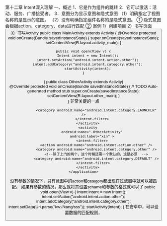 第十二章 Intent深入理解
一、概述
1．它是作为组件的跳转
2．它可以激活：活动、服务、广播接受者。
3．意图分为显示意图和隐式意图
（1）明确指定了视图名称的是显示的意图。
（2）没有明确指定组件名称的是隐式意图。
① 隐式意图会根据action、category、data进行匹配
② 案例
1）创建项目
2）书写页面
<RelativeLayout xmlns:android="http://schemas.android.com/apk/res/android"
    xmlns:tools="http://schemas.android.com/tools"
    android:layout_width="match_parent"
    android:layout_height="match_parent"
    android:paddingBottom="@dimen/activity_vertical_margin"
    android:paddingLeft="@dimen/activity_horizontal_margin"
    android:paddingRight="@dimen/activity_horizontal_margin"
    android:paddingTop="@dimen/activity_vertical_margin"
    tools:context="com.example.intent.MainActivity" >
	<Button 
	    android:layout_width="match_parent"
        android:layout_height="match_parent"
        android:text="tao"
        android:onClick="open"/>
</RelativeLayout>
<RelativeLayout xmlns:android="http://schemas.android.com/apk/res/android"
    xmlns:tools="http://schemas.android.com/tools"
    android:layout_width="match_parent"
    android:layout_height="match_parent"
    android:paddingBottom="@dimen/activity_vertical_margin"
    android:paddingLeft="@dimen/activity_horizontal_margin"
    android:paddingRight="@dimen/activity_horizontal_margin"
    android:paddingTop="@dimen/activity_vertical_margin"
    tools:context="com.example.intent.MainActivity" >
	<TextView 
	    android:layout_width="match_parent"
    	android:layout_height="match_parent"
    	android:text="XXXX"
    />
</RelativeLayout>
3）书写Activity
public class MainActivity extends Activity {
	@Override
	protected void onCreate(Bundle savedInstanceState) {
		super.onCreate(savedInstanceState);
		setContentView(R.layout.activity_main);
	}

	public void open(View v) {
		Intent intent = new Intent();
		intent.setAction("android.intent.action.other");
		intent.addCategory("android.intent.category.other");
		startActivity(intent);
	}
}
public class OtherActivity extends Activity{	
	@Override
	protected void onCreate(Bundle savedInstanceState) {
		// TODO Auto-generated method stub
		super.onCreate(savedInstanceState);
		setContentView(R.layout.other_main);
	}	
}
非常关键的一点
        <activity
            android:name=".MainActivity"
            android:label="@string/app_name" >
            <intent-filter>
                <action android:name="android.intent.action.MAIN" />

                <category android:name="android.intent.category.LAUNCHER" />
            </intent-filter>
        </activity>
		<activity
            android:name=".OtherActivity"
            android:label="xin" >
            <intent-filter>
                <action android:name="android.intent.action.other" />
                <category android:name="android.intent.category.other" />
                <!--除了上门的两个，这个时候还需一个默认的，这是必须  -->
                <category android:name="android.intent.category.DEFAULT" />
             </intent-filter>
        </activity>
	</application>
没有参数的情况下，只有意图中的action和category都出现在过滤器中就可以被匹配。
如果有参数的情况，那么就将其设置schame和参数的格式就可以了
<data android:scheme="kw" android:host="kang"/>
public void open(View v) {
		Intent intent = new Intent();
		intent.setAction("android.intent.action.other");
		intent.addCategory("android.intent.category.other");
		intent.setData(Uri.parse("kw://kang/sss"));
		startActivity(intent);
	}
在安卓中，可以设置数据的匹配规则，